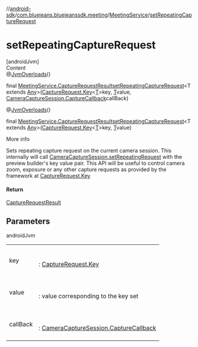 //[android-sdk](../../../index.md)/[com.bluejeans.bluejeanssdk.meeting](../index.md)/[MeetingService](index.md)/[setRepeatingCaptureRequest](set-repeating-capture-request.md)



# setRepeatingCaptureRequest  
[androidJvm]  
Content  
@[JvmOverloads](https://kotlinlang.org/api/latest/jvm/stdlib/kotlin.jvm/-jvm-overloads/index.html)()  
  
final [MeetingService.CaptureRequestResult](-capture-request-result/index.md)[setRepeatingCaptureRequest](set-repeating-capture-request.md)<T extends [Any](https://kotlinlang.org/api/latest/jvm/stdlib/kotlin/-any/index.html)>([CaptureRequest.Key](https://developer.android.com/reference/kotlin/android/hardware/camera2/CaptureRequest.Key.html)<[T](set-repeating-capture-request.md)>key, [T](set-repeating-capture-request.md)value, [CameraCaptureSession.CaptureCallback](https://developer.android.com/reference/kotlin/android/hardware/camera2/CameraCaptureSession.CaptureCallback.html)callBack)  
  
@[JvmOverloads](https://kotlinlang.org/api/latest/jvm/stdlib/kotlin.jvm/-jvm-overloads/index.html)()  
  
final [MeetingService.CaptureRequestResult](-capture-request-result/index.md)[setRepeatingCaptureRequest](set-repeating-capture-request.md)<T extends [Any](https://kotlinlang.org/api/latest/jvm/stdlib/kotlin/-any/index.html)>([CaptureRequest.Key](https://developer.android.com/reference/kotlin/android/hardware/camera2/CaptureRequest.Key.html)<[T](set-repeating-capture-request.md)>key, [T](set-repeating-capture-request.md)value)  
  
More info  


Sets repeating capture request on the current camera session. This internally will call [CameraCaptureSession.setRepeatingRequest](https://developer.android.com/reference/kotlin/android/hardware/camera2/CameraCaptureSession.html#setrepeatingrequest) with the preview builder's key value pair. This API will be useful to control camera zoom, exposure or any other capture requests as provided by the framework at [CaptureRequest.Key](https://developer.android.com/reference/kotlin/android/hardware/camera2/CaptureRequest.Key.html)



#### Return  


[CaptureRequestResult](-capture-request-result/index.md)



## Parameters  
  
androidJvm  
  
| | |
|---|---|
| <a name="com.bluejeans.bluejeanssdk.meeting/MeetingService/setRepeatingCaptureRequest/#android.hardware.camera2.CaptureRequest.Key[TypeParam(bounds=[kotlin.Any?])]#TypeParam(bounds=[kotlin.Any?])#android.hardware.camera2.CameraCaptureSession.CaptureCallback?/PointingToDeclaration/"></a>key| <a name="com.bluejeans.bluejeanssdk.meeting/MeetingService/setRepeatingCaptureRequest/#android.hardware.camera2.CaptureRequest.Key[TypeParam(bounds=[kotlin.Any?])]#TypeParam(bounds=[kotlin.Any?])#android.hardware.camera2.CameraCaptureSession.CaptureCallback?/PointingToDeclaration/"></a><br><br>: [CaptureRequest.Key](https://developer.android.com/reference/kotlin/android/hardware/camera2/CaptureRequest.Key.html)<br><br>|
| <a name="com.bluejeans.bluejeanssdk.meeting/MeetingService/setRepeatingCaptureRequest/#android.hardware.camera2.CaptureRequest.Key[TypeParam(bounds=[kotlin.Any?])]#TypeParam(bounds=[kotlin.Any?])#android.hardware.camera2.CameraCaptureSession.CaptureCallback?/PointingToDeclaration/"></a>value| <a name="com.bluejeans.bluejeanssdk.meeting/MeetingService/setRepeatingCaptureRequest/#android.hardware.camera2.CaptureRequest.Key[TypeParam(bounds=[kotlin.Any?])]#TypeParam(bounds=[kotlin.Any?])#android.hardware.camera2.CameraCaptureSession.CaptureCallback?/PointingToDeclaration/"></a><br><br>: value corresponding to the key set<br><br>|
| <a name="com.bluejeans.bluejeanssdk.meeting/MeetingService/setRepeatingCaptureRequest/#android.hardware.camera2.CaptureRequest.Key[TypeParam(bounds=[kotlin.Any?])]#TypeParam(bounds=[kotlin.Any?])#android.hardware.camera2.CameraCaptureSession.CaptureCallback?/PointingToDeclaration/"></a>callBack| <a name="com.bluejeans.bluejeanssdk.meeting/MeetingService/setRepeatingCaptureRequest/#android.hardware.camera2.CaptureRequest.Key[TypeParam(bounds=[kotlin.Any?])]#TypeParam(bounds=[kotlin.Any?])#android.hardware.camera2.CameraCaptureSession.CaptureCallback?/PointingToDeclaration/"></a><br><br>: [CameraCaptureSession.CaptureCallback](https://developer.android.com/reference/kotlin/android/hardware/camera2/CameraCaptureSession.CaptureCallback.html)<br><br>|
  
  



